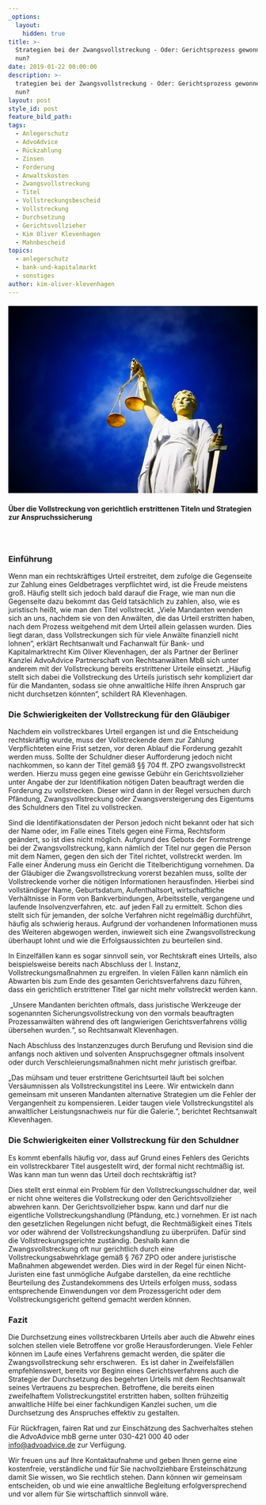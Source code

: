 ```yaml
---
_options:
  layout:
    hidden: true
title: >-
  Strategien bei der Zwangsvollstreckung - Oder: Gerichtsprozess gewonnen, was
  nun?
date: 2019-01-22 00:00:00
description: >-
  trategien bei der Zwangsvollstreckung - Oder: Gerichtsprozess gewonnen, was
  nun?
layout: post
style_id: post
feature_bild_path:
tags:
  - Anlegerschutz
  - AdvoAdvice
  - Rückzahlung
  - Zinsen
  - Forderung
  - Anwaltskosten
  - Zwangsvollstreckung
  - Titel
  - Vollstreckungsbescheid
  - Vollstreckung
  - Durchsetzung
  - Gerichtsvollzieher
  - Kim Oliver Klevenhagen
  - Mahnbescheid
topics:
  - anlegerschutz
  - bank-und-kapitalmarkt
  - sonstiges
author: kim-oliver-klevenhagen
---
```


#### ![](/uploads/justice-2071539-640-1.jpg)

#### Über die Vollstreckung von gerichtlich erstrittenen Titeln und Strategien zur Anspruchssicherung

###  

### Einführung

Wenn man ein rechtskräftiges Urteil erstreitet, dem zufolge die Gegenseite zur Zahlung eines Geldbetrages verpflichtet wird, ist die Freude meistens groß. Häufig stellt sich jedoch bald darauf die Frage, wie man nun die Gegenseite dazu bekommt das Geld tatsächlich zu zahlen, also, wie es juristisch heißt, wie man den Titel vollstreckt. „Viele Mandanten wenden sich an uns, nachdem sie von den Anwälten, die das Urteil erstritten haben, nach dem Prozess weitgehend mit dem Urteil allein gelassen wurden. Dies liegt daran, dass Vollstreckungen sich für viele Anwälte finanziell nicht lohnen“, erklärt Rechtsanwalt und Fachanwalt für Bank- und Kapitalmarktrecht Kim Oliver Klevenhagen, der als Partner der Berliner Kanzlei AdvoAdvice Partnerschaft von Rechtsanwälten MbB sich unter anderem mit der Vollstreckung bereits erstrittener Urteile einsetzt. „Häufig stellt sich dabei die Vollstreckung des Urteils juristisch sehr kompliziert dar für die Mandanten, sodass sie ohne anwaltliche Hilfe ihren Anspruch gar nicht durchsetzen könnten“, schildert RA Klevenhagen.

### Die Schwierigkeiten der Vollstreckung für den Gläubiger

Nachdem ein vollstreckbares Urteil ergangen ist und die Entscheidung rechtskräftig wurde, muss der Vollstreckende dem zur Zahlung Verpflichteten eine Frist setzen, vor deren Ablauf die Forderung gezahlt werden muss. Sollte der Schuldner dieser Aufforderung jedoch nicht nachkommen, so kann der Titel gemäß §§ 704 ff. ZPO zwangsvollstreckt werden. Hierzu muss gegen eine gewisse Gebühr ein Gerichtsvollzieher unter Angabe der zur Identifikation nötigen Daten beauftragt werden die Forderung zu vollstrecken. Dieser wird dann in der Regel versuchen durch Pfändung, Zwangsvollstreckung oder Zwangsversteigerung des Eigentums des Schuldners den Titel zu vollstrecken.

Sind die Identifikationsdaten der Person jedoch nicht bekannt oder hat sich der Name oder, im Falle eines Titels gegen eine Firma, Rechtsform geändert, so ist dies nicht möglich. Aufgrund des Gebots der Formstrenge bei der Zwangsvollstreckung, kann nämlich der Titel nur gegen die Person mit dem Namen, gegen den sich der Titel richtet, vollstreckt werden. Im Falle einer Änderung muss ein Gericht die Titelberichtigung vornehmen. Da der Gläubiger die Zwangsvollstreckung vorerst bezahlen muss, sollte der Vollstreckende vorher die nötigen Informationen herausfinden. Hierbei sind vollständiger Name, Geburtsdatum, Aufenthaltsort, wirtschaftliche Verhältnisse in Form von Bankverbindungen, Arbeitsstelle, vergangene und laufende Insolvenzverfahren, etc. auf jeden Fall zu ermittelt. Schon dies stellt sich für jemanden, der solche Verfahren nicht regelmäßig durchführt, häufig als schwierig heraus. Aufgrund der vorhandenen Informationen muss des Weiteren abgewogen werden, inwieweit sich eine Zwangsvollstreckung überhaupt lohnt und wie die Erfolgsaussichten zu beurteilen sind.

In Einzelfällen kann es sogar sinnvoll sein, vor Rechtskraft eines Urteils, also beispielsweise bereits nach Abschluss der I. Instanz,  Vollstreckungsmaßnahmen zu ergreifen. In vielen Fällen kann nämlich ein Abwarten bis zum Ende des gesamten Gerichtsverfahrens dazu führen, dass ein gerichtlich erstrittener Titel gar nicht mehr vollstreckt werden kann.

 „Unsere Mandanten berichten oftmals, dass juristische Werkzeuge der sogenannten Sicherungsvollstreckung von den vormals beauftragten Prozessanwälten während des oft langwierigen Gerichtsverfahrens völlig übersehen wurden.“, so Rechtsanwalt Klevenhagen.

Nach Abschluss des Instanzenzuges durch Berufung und Revision sind die anfangs noch aktiven und solventen Anspruchsgegner oftmals insolvent oder durch Verschleierungsmaßnahmen nicht mehr juristisch greifbar.

„Das mühsam und teuer erstrittene Gerichtsurteil läuft bei solchen Versäumnissen als Vollstreckungstitel ins Leere. Wir entwickeln dann gemeinsam mit unseren Mandanten alternative Strategien um die Fehler der Vergangenheit zu kompensieren. Leider taugen viele Vollstreckungstitel als anwaltlicher Leistungsnachweis nur für die Galerie.“, berichtet Rechtsanwalt Klevenhagen. 

### Die Schwierigkeiten einer Vollstreckung für den Schuldner

Es kommt ebenfalls häufig vor, dass auf Grund eines Fehlers des Gerichts ein vollstreckbarer Titel ausgestellt wird, der formal nicht rechtmäßig ist. Was kann man tun wenn das Urteil doch rechtskräftig ist?

Dies stellt erst einmal ein Problem für den Vollstreckungsschuldner dar, weil er nicht ohne weiteres die Vollstreckung oder den Gerichtsvollzieher abwehren kann. Der Gerichtsvollzieher bspw. kann und darf nur die eigentliche Vollstreckungshandlung (Pfändung, etc.) vornehmen. Er ist nach den gesetzlichen Regelungen nicht befugt, die Rechtmäßigkeit eines Titels vor oder während der Vollstreckungshandlung zu überprüfen. Dafür sind die Vollstreckungsgerichte zuständig. Deshalb kann die Zwangsvollstreckung oft nur gerichtlich durch eine Vollstreckungsabwehrklage gemäß § 767 ZPO oder andere juristische Maßnahmen abgewendet werden. Dies wird in der Regel für einen Nicht-Juristen eine fast unmögliche Aufgabe darstellen, da eine rechtliche Beurteilung des Zustandekommens des Urteils erfolgen muss, sodass entsprechende Einwendungen vor dem Prozessgericht oder dem Vollstreckungsgericht geltend gemacht werden können.

### Fazit

Die Durchsetzung eines vollstreckbaren Urteils aber auch die Abwehr eines solchen stellen viele Betroffene vor große Herausforderungen. Viele Fehler können im Laufe eines Verfahrens gemacht werden, die später die Zwangsvollstreckung sehr erschweren.  Es ist daher in Zweifelsfällen empfehlenswert, bereits vor Beginn eines Gerichtsverfahrens auch die Strategie der Durchsetzung des begehrten Urteils mit dem Rechtsanwalt seines Vertrauens zu besprechen. Betroffene, die bereits einen zweifelhaftem Vollstreckungstitel erstritten haben, sollten frühzeitig anwaltliche Hilfe bei einer fachkundigen Kanzlei suchen, um die Durchsetzung des Anspruches effektiv zu gestalten.

Für Rückfragen, fairen Rat und zur Einschätzung des Sachverhaltes stehen die AdvoAdvice mbB gerne unter 030-421 000 40 oder info@advoadvice.de zur Verfügung.

Wir freuen uns auf Ihre Kontaktaufnahme und geben Ihnen gerne eine kostenfreie, verständliche und für Sie nachvollziehbare Ersteinschätzung damit Sie wissen, wo Sie rechtlich stehen. Dann können wir gemeinsam entscheiden, ob und wie eine anwaltliche Begleitung erfolgversprechend und vor allem für Sie wirtschaftlich sinnvoll wäre.
